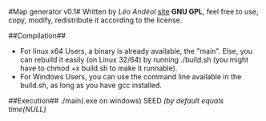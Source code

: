 #Map generator v0.1#
Written by *Léo Andéol* [site](http://altruth.com)
**GNU GPL**, feel free to use, copy, modify, redistribute it according to the license.

##Compilation##
* For linux x64 Users, a binary is already available, the "main". Else, you can rebuild it easily (on Linux 32/64) by running ./build.sh (you might have to chmod +x build.sh to make it runnable).
* For Windows Users, you can use the command line available in the build.sh, as long as you have gcc installed.

##Execution##
./main(.exe on windows) SEED *(by default equals time(NULL)*
